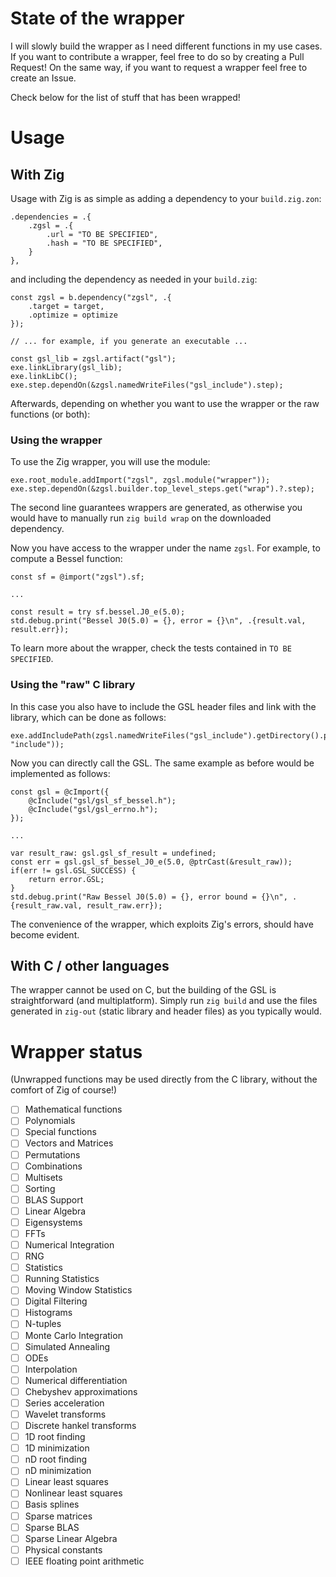 # State of the wrapper

I will slowly build the wrapper as I need different functions in my use cases. If you want to contribute
a wrapper, feel free to do so by creating a Pull Request! On the same way, if you want to request a 
wrapper feel free to create an Issue. 

Check below for the list of stuff that has been wrapped!

# Usage

## With Zig

Usage with Zig is as simple as adding a dependency to your `build.zig.zon`:

```Zig
.dependencies = .{
	.zgsl = .{
		.url = "TO BE SPECIFIED",
		.hash = "TO BE SPECIFIED",
	}
},
```

and including the dependency as needed in your `build.zig`:

```Zig 
const zgsl = b.dependency("zgsl", .{
	.target = target,
	.optimize = optimize
});

// ... for example, if you generate an executable ... 

const gsl_lib = zgsl.artifact("gsl");
exe.linkLibrary(gsl_lib);
exe.linkLibC();
exe.step.dependOn(&zgsl.namedWriteFiles("gsl_include").step);
```


Afterwards, depending on whether you want to use the wrapper or the raw functions (or both):

### Using the wrapper

To use the Zig wrapper, you will use the module:

```Zig    
exe.root_module.addImport("zgsl", zgsl.module("wrapper"));
exe.step.dependOn(&zgsl.builder.top_level_steps.get("wrap").?.step);
```

The second line guarantees wrappers are generated, as otherwise you would have to manually run 
`zig build wrap` on the downloaded dependency.

Now you have access to the wrapper under the name `zgsl`. For example, to compute a Bessel function:

```Zig     
const sf = @import("zgsl").sf;

...

const result = try sf.bessel.J0_e(5.0);
std.debug.print("Bessel J0(5.0) = {}, error = {}\n", .{result.val, result.err});
```

To learn more about the wrapper, check the tests contained in `TO BE SPECIFIED`.

### Using the "raw" C library

In this case you also have to include the GSL header files and link with the 
library, which can be done as follows:

```Zig    
exe.addIncludePath(zgsl.namedWriteFiles("gsl_include").getDirectory().path(b, "include"));
```

Now you can directly call the GSL. The same example as before would be implemented as follows:

```Zig 
const gsl = @cImport({
    @cInclude("gsl/gsl_sf_bessel.h");
    @cInclude("gsl/gsl_errno.h");
});

...

var result_raw: gsl.gsl_sf_result = undefined;
const err = gsl.gsl_sf_bessel_J0_e(5.0, @ptrCast(&result_raw));
if(err != gsl.GSL_SUCCESS) {
	return error.GSL;
}
std.debug.print("Raw Bessel J0(5.0) = {}, error bound = {}\n", .{result_raw.val, result_raw.err});
```

The convenience of the wrapper, which exploits Zig's errors, should have become evident.

## With C / other languages

The wrapper cannot be used on C, but the building of the GSL is straightforward (and 
multiplatform). Simply run `zig build` and use the files generated in `zig-out` (static library
and header files) as you typically would.

# Wrapper status

(Unwrapped functions may be used directly from the C library, without the comfort of Zig of course!)

- [ ]	Mathematical functions
- [ ]	Polynomials
- [ ]	Special functions
- [ ]	Vectors and Matrices
- [ ]	Permutations
- [ ]	Combinations
- [ ]	Multisets
- [ ]	Sorting
- [ ]	BLAS Support
- [ ]	Linear Algebra
- [ ]	Eigensystems
- [ ]	FFTs
- [ ]	Numerical Integration
- [ ]	RNG
- [ ]	Statistics
- [ ]	Running Statistics
- [ ]	Moving Window Statistics
- [ ]	Digital Filtering
- [ ]	Histograms
- [ ]	N-tuples
- [ ]	Monte Carlo Integration
- [ ]	Simulated Annealing
- [ ]	ODEs
- [ ]	Interpolation
- [ ]	Numerical differentiation
- [ ]	Chebyshev approximations
- [ ]	Series acceleration
- [ ]	Wavelet transforms
- [ ]	Discrete hankel transforms
- [ ]	1D root finding
- [ ]	1D minimization
- [ ]	nD root finding
- [ ]	nD minimization
- [ ]	Linear least squares
- [ ]	Nonlinear least squares
- [ ]	Basis splines
- [ ]	Sparse matrices
- [ ]	Sparse BLAS
- [ ]	Sparse Linear Algebra
- [ ]	Physical constants
- [ ]	IEEE floating point arithmetic
